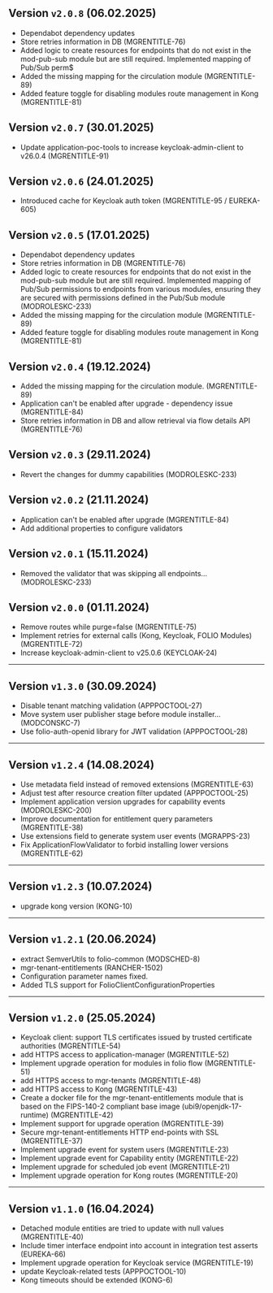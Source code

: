 ## Version `v2.0.8` (06.02.2025)
* Dependabot dependency updates
* Store retries information in DB (MGRENTITLE-76)
* Added logic to create resources for endpoints that do not exist in the mod-pub-sub module but are still required. Implemented mapping of Pub/Sub perm$
* Added the missing mapping for the circulation module (MGRENTITLE-89)
* Added feature toggle for disabling modules route management in Kong (MGRENTITLE-81)

## Version `v2.0.7` (30.01.2025)
* Update application-poc-tools to increase keycloak-admin-client to v26.0.4 (MGRENTITLE-91)

## Version `v2.0.6` (24.01.2025)
* Introduced cache for Keycloak auth token (MGRENTITLE-95 / EUREKA-605)

## Version `v2.0.5` (17.01.2025)
* Dependabot dependency updates
* Store retries information in DB (MGRENTITLE-76)
* Added logic to create resources for endpoints that do not exist in the mod-pub-sub module but are still required. Implemented mapping of Pub/Sub permissions to endpoints from various modules, ensuring they are secured with permissions defined in the Pub/Sub module (MODROLESKC-233)
* Added the missing mapping for the circulation module (MGRENTITLE-89)
* Added feature toggle for disabling modules route management in Kong (MGRENTITLE-81)

## Version `v2.0.4` (19.12.2024)
* Added the missing mapping for the circulation module. (MGRENTITLE-89)
* Application can't be enabled after upgrade - dependency issue (MGRENTITLE-84)
* Store retries information in DB and allow retrieval via flow details API (MGRENTITLE-76)

## Version `v2.0.3` (29.11.2024)
* Revert the changes for dummy capabilities (MODROLESKC-233)

## Version `v2.0.2` (21.11.2024)
* Application can't be enabled after upgrade (MGRENTITLE-84)
* Add additional properties to configure validators

## Version `v2.0.1` (15.11.2024)
* Removed the validator that was skipping all endpoints… (MODROLESKC-233)

## Version `v2.0.0` (01.11.2024)
* Remove routes while purge=false (MGRENTITLE-75)
* Implement retries for external calls (Kong, Keycloak, FOLIO Modules) (MGRENTITLE-72)
* Increase keycloak-admin-client to v25.0.6 (KEYCLOAK-24)

---

## Version `v1.3.0` (30.09.2024)
* Disable tenant matching validation (APPPOCTOOL-27)
* Move system user publisher stage before module installer… (MODCONSKC-7)
* Use folio-auth-openid library for JWT validation (APPPOCTOOL-28)

---

## Version `v1.2.4` (14.08.2024)
* Use metadata field instead of removed extensions (MGRENTITLE-63)
* Adjust test after resource creation filter updated (APPPOCTOOL-25)
* Implement application version upgrades for capability events (MODROLESKC-200)
* Improve documentation for entitlement query parameters (MGRENTITLE-38)
* Use extensions field to generate system user events (MGRAPPS-23)
* Fix ApplicationFlowValidator to forbid installing lower versions (MGRENTITLE-62)

---

## Version `v1.2.3` (10.07.2024)
* upgrade kong version (KONG-10)

---

## Version `v1.2.1` (20.06.2024)
* extract SemverUtils to folio-common (MODSCHED-8)
* mgr-tenant-entitlements (RANCHER-1502)
* Configuration parameter names fixed.
* Added TLS support for FolioClientConfigurationProperties

---

## Version `v1.2.0` (25.05.2024)
* Keycloak client: support TLS certificates issued by trusted certificate authorities (MGRENTITLE-54)
* add HTTPS access to application-manager (MGRENTITLE-52)
* Implement upgrade operation for modules in folio flow (MGRENTITLE-51)
* add HTTPS access to mgr-tenants (MGRENTITLE-48)
* add HTTPS access to Kong (MGRENTITLE-43)
* Create a docker file for the mgr-tenant-entitlements module that is based on the FIPS-140-2 compliant base image (ubi9/openjdk-17-runtime) (MGRENTITLE-42)
* Implement support for upgrade operation (MGRENTITLE-39)
* Secure mgr-tenant-entitlements HTTP end-points with SSL (MGRENTITLE-37)
* Implement upgrade event for system users (MGRENTITLE-23)
* Implement upgrade event for Capability entity (MGRENTITLE-22)
* Implement upgrade for scheduled job event (MGRENTITLE-21)
* Implement upgrade operation for Kong routes (MGRENTITLE-20)

---

## Version `v1.1.0` (16.04.2024)
* Detached module entities are tried to update with null values (MGRENTITLE-40)
* Include timer interface endpoint into account in integration test asserts (EUREKA-66)
* Implement upgrade operation for Keycloak service (MGRENTITLE-19)
* update Keycloak-related tests (APPPOCTOOL-10)
* Kong timeouts should be extended (KONG-6)
